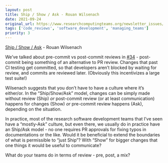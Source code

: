 ```yaml
---
layout: post
title: Ship / Show / Ask - Rouan Wilsenach
date: 2021-09-24
original_url: https://www.researchcomputingteams.org/newsletter_issues/0093
tags: ['code_reviews', 'software_development', 'managing_teams']
priority: 3
---
```


<!-- markdownlint-disable MD033 -->
<!-- markdownlint-disable MD041 -->
<!-- markdownlint-disable MD049 -->

[Ship / Show / Ask](https://martinfowler.com/articles/ship-show-ask.html?utm_campaign=Level%20Up&utm_medium=email&utm_source=Revue%20newsletter) - Rouan Wilsenach

We’ve talked about pre-commit vs post-commit reviews in [#34](https://www.researchcomputingteams.org/newsletter_issues/0034) - post-commit being something of an alternative to PR review.  Changes that past CI testing get committed, so that developers aren’t blocked by waiting for review, and commits are reviewed later.  (Obviously this incentivizes a large test suite!)

Wilsenach suggests that you don’t have to have a culture where it’s either/or.  In the “Ship/Show/Ask” model, changes can be simply made without review (Ship) *or* post-commit review (or at least communication) happens for changes (Show) *or* pre-commit review happens (Ask), depending on the situation.

In practice, most of the research software development teams that I’ve seen have a “mostly-Ask” culture, but even there, we usually do in practice have an Ship/Ask model - no one requires PR approvals for fixing typos in documentations or the like.  Would it be beneficial to extend the boundaries of what is permissible to “just Ship”?  With “Show” for bigger changes that one things it would be useful to communicate?

What do your teams do in terms of review - pre, post, a mix?